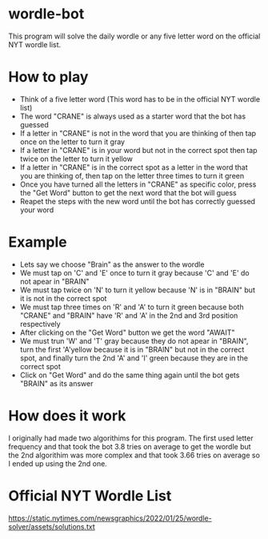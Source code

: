 # wordle-bot
This program will solve the daily wordle or any five letter word on the official NYT wordle list. 
# How to play 
* Think of a five letter word (This word has to be in the official NYT wordle list)
* The word "CRANE" is always used as a starter word that the bot has guessed
* If a letter in "CRANE" is not in the word that you are thinking of then tap once on the letter to turn it gray
* If a letter in "CRANE" is in your word but not in the correct spot then tap twice on the letter to turn it yellow
* If a letter in "CRANE" is in the correct spot as a letter in the word that you are thinking of, then tap on the letter three times to turn it green
* Once you have turned all the letters in "CRANE" as specific color, press the "Get Word" button to get the next word that the bot will guess
* Reapet the steps with the new word until the bot has correctly guessed your word
# Example
* Lets say we choose "Brain" as the answer to the wordle
* We must tap on 'C' and 'E' once to turn it gray because 'C' and 'E' do not apear in "BRAIN"
* We must tap twice on 'N' to turn it yellow because 'N' is in "BRAIN" but it is not in the correct spot
* We must tap three times on 'R' and 'A' to turn it green because both "CRANE" and "BRAIN" have 'R' and 'A' in the 2nd and 3rd position respectively
* After clicking on the "Get Word" button we get the word "AWAIT"
* We must trun 'W' and 'T' gray because they do not apear in "BRAIN", turn the first 'A'yellow because it is in "BRAIN" but not in the correct spot, and finally turn the 2nd 'A' and 'I' green because they are in the correct spot
*  Click on "Get Word" and do the same thing again until the bot gets "BRAIN" as its answer
# How does it work
I originally had made two algorithims for this program. The first used letter frequency and that took the bot 3.8 tries on average to get the wordle but the 2nd algorithim was more complex and that took 3.66 tries on average so I ended up using the 2nd one.
# Official NYT Wordle List
https://static.nytimes.com/newsgraphics/2022/01/25/wordle-solver/assets/solutions.txt 
